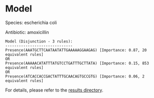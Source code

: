 
# Model

Species: escherichia coli

Antibiotic: amoxicillin

```
Model (Disjunction - 3 rules):
------------------------------
Presence(AAATGCTTCAATAATATTGAAAAAGGAAGAG) [Importance: 0.87, 20 equivalent rules]
OR
Presence(AAAAACATATTTATGTCCTGATTTGCTTATA) [Importance: 0.15, 853 equivalent rules]
OR
Presence(ATCACCACCGACTATTTGCAACAGTGCCGTG) [Importance: 0.06, 2 equivalent rules]

```

For details, please refer to the [results directory](../../../../../results/scm_b/escherichia+coli/amoxicillin/repeat_2/).

